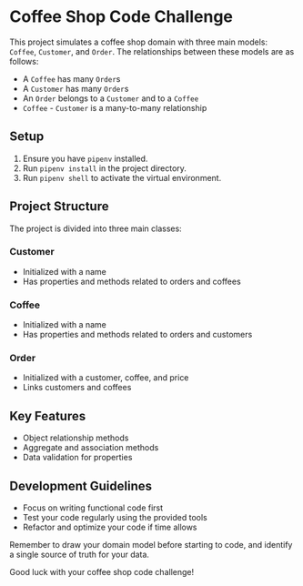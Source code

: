 # Coffee Shop Code Challenge

This project simulates a coffee shop domain with three main models: `Coffee`, `Customer`, and `Order`. The relationships between these models are as follows:

- A `Coffee` has many `Order`s
- A `Customer` has many `Order`s
- An `Order` belongs to a `Customer` and to a `Coffee`
- `Coffee` - `Customer` is a many-to-many relationship

## Setup

1. Ensure you have `pipenv` installed.
2. Run `pipenv install` in the project directory.
3. Run `pipenv shell` to activate the virtual environment.


## Project Structure

The project is divided into three main classes:

### Customer

- Initialized with a name
- Has properties and methods related to orders and coffees

### Coffee

- Initialized with a name
- Has properties and methods related to orders and customers

### Order

- Initialized with a customer, coffee, and price
- Links customers and coffees

## Key Features

- Object relationship methods
- Aggregate and association methods
- Data validation for properties

## Development Guidelines

- Focus on writing functional code first
- Test your code regularly using the provided tools
- Refactor and optimize your code if time allows

Remember to draw your domain model before starting to code, and identify a single source of truth for your data.

Good luck with your coffee shop code challenge!
